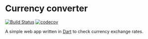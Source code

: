 # Currency converter

[![Build Status](https://travis-ci.org/ckjeldgaard/currency_converter.svg?branch=master)](https://travis-ci.org/ckjeldgaard/currency_converter) [![codecov](https://codecov.io/gh/ckjeldgaard/currency_converter/branch/master/graph/badge.svg)](https://codecov.io/gh/ckjeldgaard/currency_converter)

A simple web app written in [Dart](https://www.dartlang.org/) to check currency exchange rates.